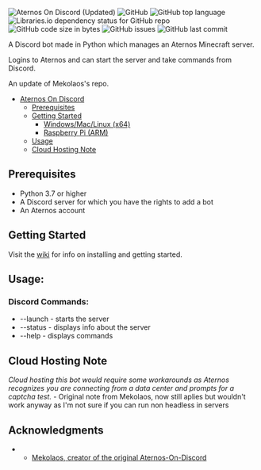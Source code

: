 ![Aternos On Discord (Updated)](https://repository-images.githubusercontent.com/457308479/f3408eec-a02b-4846-9484-180cfb0be4d3)
![GitHub](https://img.shields.io/github/license/kozabrada123/Aternos-On-Discord)
![GitHub top language](https://img.shields.io/github/languages/top/kozabrada123/Aternos-On-Discord)
![Libraries.io dependency status for GitHub repo](https://img.shields.io/librariesio/github/kozabrada123/Aternos-On-Discord)
![GitHub code size in bytes](https://img.shields.io/github/languages/code-size/kozabrada123/Aternos-On-Discord)
![GitHub issues](https://img.shields.io/github/issues/kozabrada123/Aternos-On-Discord)
![GitHub last commit](https://img.shields.io/github/last-commit/kozabrada123/Aternos-On-Discord)


A Discord bot made in Python which manages an Aternos Minecraft server.


Logins to Aternos and can start the server and take commands from Discord.


An update of Mekolaos's repo.


- [Aternos On Discord](#aternos-on-discord)
  - [Prerequisites](#prerequisites)
  - [Getting Started](#getting-started)
    - [Windows/Mac/Linux (x64)](#windowsmaclinux-x64)
    - [Raspberry Pi (ARM)](#raspberry-pi-arm)
  - [Usage](#usage)
  - [Cloud Hosting Note](#cloud-hosting-note)



## Prerequisites

* Python 3.7 or higher
* A Discord server for which you have the rights to add a bot
* An Aternos account



## Getting Started

Visit the [wiki](https://github.com/kozabrada123/Aternos-On-Discord-Update/wiki) for info on installing and getting started.

## Usage:

### Discord Commands:
* --launch - starts the server
* --status - displays info about the server
* --help - displays commands


## Cloud Hosting Note

*Cloud hosting this bot would require some workarounds as Aternos recognizes you are connecting from a data center and prompts for a captcha test.* - Original note from Mekolaos, now still aplies but wouldn't work anyway as I'm not sure if you can run non headless in servers


## Acknowledgments

* - [Mekolaos, creator of the original Aternos-On-Discord](https://github.com/Mekolaos)


